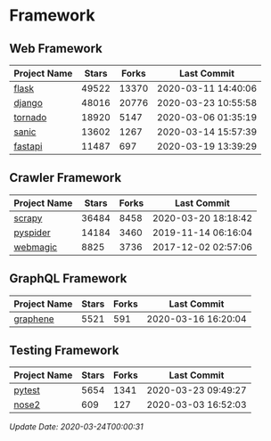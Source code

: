 # Framework

## Web Framework

| Project Name | Stars | Forks | Last Commit |
| ------------ | ----- | ----- | ----------- |
| [flask](https://github.com/pallets/flask) | 49522 | 13370 | 2020-03-11 14:40:06 |
| [django](https://github.com/django/django) | 48016 | 20776 | 2020-03-23 10:55:58 |
| [tornado](https://github.com/tornadoweb/tornado) | 18920 | 5147 | 2020-03-06 01:35:19 |
| [sanic](https://github.com/huge-success/sanic) | 13602 | 1267 | 2020-03-14 15:57:39 |
| [fastapi](https://github.com/tiangolo/fastapi) | 11487 | 697 | 2020-03-19 13:39:29 |

## Crawler Framework

| Project Name | Stars | Forks | Last Commit |
| ------------ | ----- | ----- | ----------- |
| [scrapy](https://github.com/scrapy/scrapy) | 36484 | 8458 | 2020-03-20 18:18:42 |
| [pyspider](https://github.com/binux/pyspider) | 14184 | 3460 | 2019-11-14 06:16:04 |
| [webmagic](https://github.com/code4craft/webmagic) | 8825 | 3736 | 2017-12-02 02:57:06 |

## GraphQL Framework

| Project Name | Stars | Forks | Last Commit |
| ------------ | ----- | ----- | ----------- |
| [graphene](https://github.com/graphql-python/graphene) | 5521 | 591 | 2020-03-16 16:20:04 |

## Testing Framework

| Project Name | Stars | Forks | Last Commit |
| ------------ | ----- | ----- | ----------- |
| [pytest](https://github.com/pytest-dev/pytest) | 5654 | 1341 | 2020-03-23 09:49:27 |
| [nose2](https://github.com/nose-devs/nose2) | 609 | 127 | 2020-03-03 16:52:03 |

*Update Date: 2020-03-24T00:00:31*